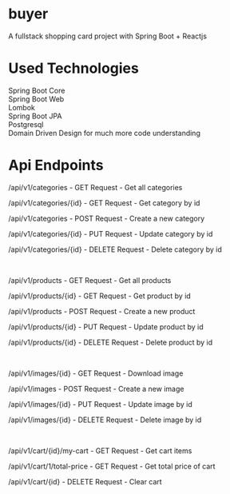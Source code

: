 # buyer
A fullstack shopping card project with Spring Boot + Reactjs

# Used Technologies
Spring Boot Core <br>
Spring Boot Web <br>
Lombok <br>
Spring Boot JPA <br>
Postgresql <br>
Domain Driven Design for much more code understanding <br>

# Api Endpoints
<p> /api/v1/categories             -    GET Request    -   Get all categories</p>
<p> /api/v1/categories/{id}        -    GET Request    -   Get category by id</p>
<p> /api/v1/categories             -    POST Request   -   Create a new category</p>
<p> /api/v1/categories/{id}        -    PUT Request    -   Update category by id</p>
<p> /api/v1/categories/{id}        -    DELETE Request -   Delete category by id</p>
<br>
<p> /api/v1/products               -    GET Request    -   Get all products</p>
<p> /api/v1/products/{id}          -    GET Request    -   Get product by id</p>
<p> /api/v1/products               -    POST Request   -   Create a new product</p>
<p> /api/v1/products/{id}          -    PUT Request    -   Update product by id</p>
<p> /api/v1/products/{id}          -    DELETE Request -   Delete product by id</p>
<br>
<p> /api/v1/images/{id}            -    GET Request    -   Download image</p>
<p> /api/v1/images                 -    POST Request   -   Create a new image</p>
<p> /api/v1/images/{id}            -    PUT Request    -   Update image by id</p>
<p> /api/v1/images/{id}            -    DELETE Request -   Delete image by id</p>
<br> 
<p> /api/v1/cart/{id}/my-cart      -    GET Request    -   Get cart items</p>
<p> /api/v1/cart/1/total-price      -    GET Request    -   Get total price of cart</p>
<p> /api/v1/cart/{id}              -    DELETE Request -   Clear cart</p>

